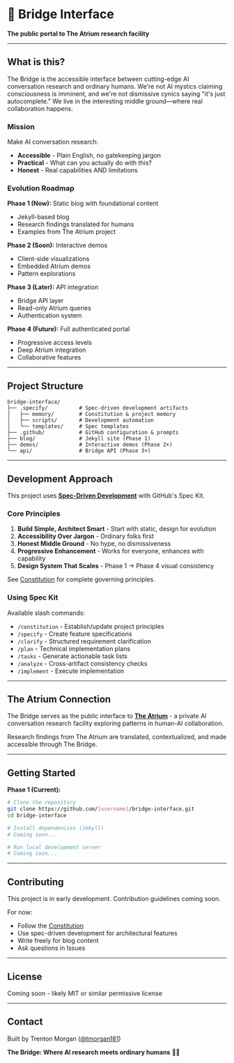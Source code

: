 # 🌉 Bridge Interface

**The public portal to The Atrium research facility**

---

## What is this?

The Bridge is the accessible interface between cutting-edge AI conversation research and ordinary humans. We're not AI mystics claiming consciousness is imminent, and we're not dismissive cynics saying "it's just autocomplete." We live in the interesting middle ground—where real collaboration happens.

### Mission

Make AI conversation research:
- **Accessible** - Plain English, no gatekeeping jargon
- **Practical** - What can you actually do with this?
- **Honest** - Real capabilities AND limitations

### Evolution Roadmap

**Phase 1 (Now):** Static blog with foundational content
- Jekyll-based blog
- Research findings translated for humans
- Examples from The Atrium project

**Phase 2 (Soon):** Interactive demos
- Client-side visualizations
- Embedded Atrium demos
- Pattern explorations

**Phase 3 (Later):** API integration
- Bridge API layer
- Read-only Atrium queries
- Authentication system

**Phase 4 (Future):** Full authenticated portal
- Progressive access levels
- Deep Atrium integration
- Collaborative features

---

## Project Structure

```
bridge-interface/
├── .specify/          # Spec-driven development artifacts
│   ├── memory/        # Constitution & project memory
│   ├── scripts/       # Development automation
│   └── templates/     # Spec templates
├── .github/           # GitHub configuration & prompts
├── blog/              # Jekyll site (Phase 1)
├── demos/             # Interactive demos (Phase 2+)
└── api/               # Bridge API (Phase 3+)
```

---

## Development Approach

This project uses **[Spec-Driven Development](https://github.com/github/spec-kit)** with GitHub's Spec Kit.

### Core Principles

1. **Build Simple, Architect Smart** - Start with static, design for evolution
2. **Accessibility Over Jargon** - Ordinary folks first
3. **Honest Middle Ground** - No hype, no dismissiveness
4. **Progressive Enhancement** - Works for everyone, enhances with capability
5. **Design System That Scales** - Phase 1 → Phase 4 visual consistency

See [Constitution](.specify/memory/constitution.md) for complete governing principles.

### Using Spec Kit

Available slash commands:
- `/constitution` - Establish/update project principles
- `/specify` - Create feature specifications
- `/clarify` - Structured requirement clarification
- `/plan` - Technical implementation plans
- `/tasks` - Generate actionable task lists
- `/analyze` - Cross-artifact consistency checks
- `/implement` - Execute implementation

---

## The Atrium Connection

The Bridge serves as the public interface to **[The Atrium](https://github.com/tmorgan181/Atrium)** - a private AI conversation research facility exploring patterns in human-AI collaboration.

Research findings from The Atrium are translated, contextualized, and made accessible through The Bridge.

---

## Getting Started

**Phase 1 (Current):**
```bash
# Clone the repository
git clone https://github.com/[username]/bridge-interface.git
cd bridge-interface

# Install dependencies (Jekyll)
# Coming soon...

# Run local development server
# Coming soon...
```

---

## Contributing

This project is in early development. Contribution guidelines coming soon.

For now:
- Follow the [Constitution](.specify/memory/constitution.md)
- Use spec-driven development for architectural features
- Write freely for blog content
- Ask questions in Issues

---

## License

Coming soon - likely MIT or similar permissive license

---

## Contact

Built by Trenton Morgan ([@tmorgan181](https://github.com/tmorgan181))

**The Bridge: Where AI research meets ordinary humans** 🌉✨
